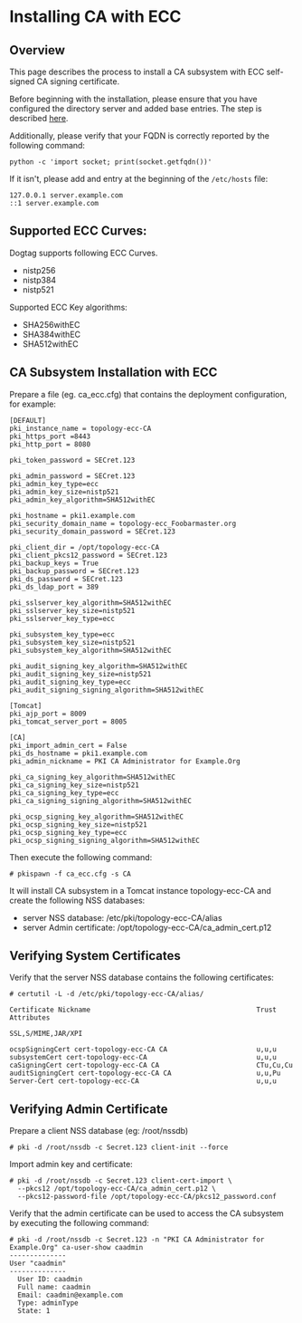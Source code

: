 Installing CA with ECC
======================

Overview
--------

This page describes the process to install a CA subsystem with ECC self-signed CA signing certificate.

Before beginning with the installation, please ensure that you have configured the directory server and added base entries. The step is described [here](http://www.dogtagpki.org/wiki/Installing_DS).

Additionally, please verify that your FQDN is correctly reported by the following command:

    python -c 'import socket; print(socket.getfqdn())'

If it isn't, please add and entry at the beginning of the `/etc/hosts` file:

    127.0.0.1 server.example.com
    ::1 server.example.com

Supported ECC Curves:
---------------------

Dogtag supports following ECC Curves.
- nistp256 
- nistp384
- nistp521

Supported ECC Key algorithms:

- SHA256withEC 
- SHA384withEC
- SHA512withEC

CA Subsystem Installation with ECC
----------------------------------

Prepare a file (eg. ca_ecc.cfg) that contains the deployment configuration, for example:
```
[DEFAULT]
pki_instance_name = topology-ecc-CA
pki_https_port =8443
pki_http_port = 8080

pki_token_password = SECret.123

pki_admin_password = SECret.123
pki_admin_key_type=ecc
pki_admin_key_size=nistp521
pki_admin_key_algorithm=SHA512withEC

pki_hostname = pki1.example.com
pki_security_domain_name = topology-ecc_Foobarmaster.org
pki_security_domain_password = SECret.123

pki_client_dir = /opt/topology-ecc-CA
pki_client_pkcs12_password = SECret.123
pki_backup_keys = True
pki_backup_password = SECret.123
pki_ds_password = SECret.123
pki_ds_ldap_port = 389

pki_sslserver_key_algorithm=SHA512withEC
pki_sslserver_key_size=nistp521
pki_sslserver_key_type=ecc

pki_subsystem_key_type=ecc
pki_subsystem_key_size=nistp521
pki_subsystem_key_algorithm=SHA512withEC

pki_audit_signing_key_algorithm=SHA512withEC
pki_audit_signing_key_size=nistp521
pki_audit_signing_key_type=ecc
pki_audit_signing_signing_algorithm=SHA512withEC

[Tomcat]
pki_ajp_port = 8009
pki_tomcat_server_port = 8005

[CA]
pki_import_admin_cert = False
pki_ds_hostname = pki1.example.com
pki_admin_nickname = PKI CA Administrator for Example.Org

pki_ca_signing_key_algorithm=SHA512withEC
pki_ca_signing_key_size=nistp521
pki_ca_signing_key_type=ecc
pki_ca_signing_signing_algorithm=SHA512withEC

pki_ocsp_signing_key_algorithm=SHA512withEC
pki_ocsp_signing_key_size=nistp521
pki_ocsp_signing_key_type=ecc
pki_ocsp_signing_signing_algorithm=SHA512withEC
```

Then execute the following command:

```
# pkispawn -f ca_ecc.cfg -s CA
```

It will install CA subsystem in a Tomcat instance topology-ecc-CA and create the following NSS databases:
* server NSS database: /etc/pki/topology-ecc-CA/alias
* server Admin certificate: /opt/topology-ecc-CA/ca_admin_cert.p12

Verifying System Certificates
-----------------------------

Verify that the server NSS database contains the following certificates:

```
# certutil -L -d /etc/pki/topology-ecc-CA/alias/

Certificate Nickname                                         Trust Attributes
                                                             SSL,S/MIME,JAR/XPI

ocspSigningCert cert-topology-ecc-CA CA                      u,u,u
subsystemCert cert-topology-ecc-CA                           u,u,u
caSigningCert cert-topology-ecc-CA CA                        CTu,Cu,Cu
auditSigningCert cert-topology-ecc-CA CA                     u,u,Pu
Server-Cert cert-topology-ecc-CA                             u,u,u

```

Verifying Admin Certificate
---------------------------

Prepare a client NSS database (eg: /root/nssdb)

```
# pki -d /root/nssdb -c Secret.123 client-init --force
```

Import admin key and certificate:

```
# pki -d /root/nssdb -c Secret.123 client-cert-import \
  --pkcs12 /opt/topology-ecc-CA/ca_admin_cert.p12 \
  --pkcs12-password-file /opt/topology-ecc-CA/pkcs12_password.conf
```

Verify that the admin certificate can be used to access the CA subsystem by executing the following command:

```
# pki -d /root/nssdb -c Secret.123 -n "PKI CA Administrator for Example.Org" ca-user-show caadmin
--------------
User "caadmin"
--------------
  User ID: caadmin
  Full name: caadmin
  Email: caadmin@example.com
  Type: adminType
  State: 1
```
